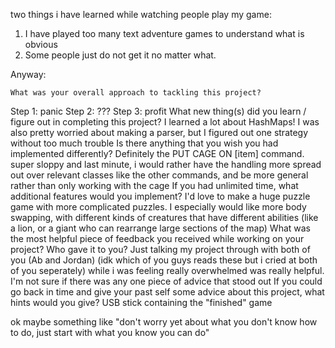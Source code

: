 two things i have learned while watching people play my game:

1. I have played too many text adventure games to understand what is obvious
2. Some people just do not get it no matter what.

Anyway:


    What was your overall approach to tackling this project?
Step 1: panic
Step 2: ???
Step 3: profit
    What new thing(s) did you learn / figure out in completing this project?
I learned a lot about HashMaps! I was also pretty worried about making a parser, but I figured out one strategy without too much trouble
    Is there anything that you wish you had implemented differently?
Definitely the PUT CAGE ON [item] command. super sloppy and last minute, i would rather have the handling more spread out over relevant classes like the other commands, and be more general rather than only working with the cage 
    If you had unlimited time, what additional features would you implement?
I'd love to make a huge puzzle game with more complicated puzzles. I especially would like more body swapping, with different kinds of creatures that have different abilities (like a lion, or a giant who can rearrange large sections of the map)
    What was the most helpful piece of feedback you received while working on your project? Who gave it to you?
Just talking my project through with both of you (Ab and Jordan) (idk which of you guys reads these but i cried at both of you seperately) while i was feeling really overwhelmed was really helpful. I'm not sure if there was any one piece of advice that stood out
    If you could go back in time and give your past self some advice about this project, what hints would you give?
USB stick containing the "finished" game


ok maybe something like "don't worry yet about what you don't know how to do, just start with what you know you can do"